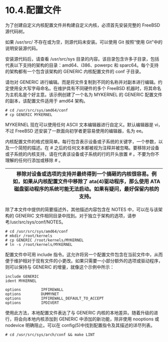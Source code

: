 # 10.4.配置文件


为了创建自定义内核配置文件并构建自定义内核，必须首先安装完整的 FreeBSD 源代码树。

如果 /usr/src/ 不存在或为空，则源代码未安装。可以使用 Git 按照“使用 Git”中的说明安装源代码。

安装源代码后，请查看 /usr/src/sys 目录的内容。该目录包含许多子目录，包括代表以下支持的架构的目录：amd64、i386、powerpc 和 sparc64。每个支持的架构都有一个包含该架构的 GENERIC 内核配置文件的 conf 子目录。

请勿对 GENERIC 进行编辑。而是将文件复制到不同的名称并对副本进行编辑。约定使用全大写字母命名。在维护具有不同硬件的多个 FreeBSD 机器时，将其命名为主机名是个好主意。该示例创建了一个名为 MYKERNEL 的 GENERIC 配置文件的副本，该配置文件适用于 amd64 架构。

```
# cd /usr/src/sys/amd64/conf
# cp GENERIC MYKERNEL
```

MYKERNEL 现在可以使用任何 ASCII 文本编辑器进行自定义。默认编辑器是 vi，不过 FreeBSD 还安装了一款面向初学者更容易使用的编辑器，名为 ee。

内核配置文件的格式很简单。每行包含表示设备或子系统的关键字，一个参数，以及一个简短的描述。在 # 之后的任何文本都被视为注释并被忽略。要移除对设备或子系统的内核支持，请在代表该设备或子系统的行的开头放置 # 。不要为你不理解的任何行添加或移除 # 。

|  | 移除对设备或选项的支持并最终得到一个搞砸的内核很容易。例如，如果从内核配置文件中移除了 ata(4)驱动程序，那么使用 ATA 磁盘驱动程序的系统可能无法启动。如果有疑问，最好保留内核的支持。 |
| -- | -------------------------------------------------------------------------------------------------------------------------------------------------------------------------------------- |

除了本文件中提供的简要描述外，其他描述内容包含在 NOTES 中，可以在与该架构的 GENERIC 文件相同目录中找到。对于独立于架构的选项，请参考/usr/src/sys/conf/NOTES。

```
# cd /usr/src/sys/amd64/conf
# mkdir /root/kernels
# cp GENERIC /root/kernels/MYKERNEL
# ln -s /root/kernels/MYKERNEL
```

配置文件中可用 include 指令。这允许将另一个配置文件包含在当前文件中，从而便于维护相对于现有文件的小更改。如果只需要一小部分额外的选项或驱动程序，则可以保持与 GENERIC 的增量，就像这个示例中所示：

```
include GENERIC
ident MYKERNEL

options         IPFIREWALL
options         DUMMYNET
options         IPFIREWALL_DEFAULT_TO_ACCEPT
options         IPDIVERT
```

使用此方法，本地配置文件表达了与 GENERIC 内核的本地差异。随着升级的进行，将会向本地内核添加到 GENERIC 中添加的新功能，除非使用 nooptions 或 nodevice 明确阻止。可以在 config(5)中找到配置指令及其描述的详尽列表。

```
# cd /usr/src/sys/arch/conf && make LINT
```
